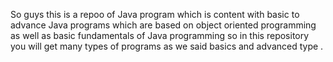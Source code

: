 So guys this is a repoo of Java program which is content with basic  to advance Java programs which are based on object oriented programming as well as basic fundamentals of Java programming so in this  repository you will get many types of programs as we said basics and advanced type .
